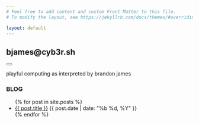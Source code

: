 ```yaml
---
# Feel free to add content and custom Front Matter to this file.
# To modify the layout, see https://jekyllrb.com/docs/themes/#overriding-theme-defaults

layout: default
---
```



<section id="intro">
    <div class="flex-row-between">
        <h1>bjames@cyb3r.sh</h1>
        <button id="theme-toggle" onclick="modeSwitcher()">
            <div></div>
        </button>
    </div>
    <p>
      playful computing as interpreted by brandon james
    </p>
</section>

<section class="posts">
    <h3>BLOG</h3>
    <ul>
        {% for post in site.posts %}
        <li>
            <a href="{{ site.baseurl }}{{ post.url }}">{{ post.title }}</a>
            <time datetime="{{ post.date | date_to_xmlschema }}">{{ post.date | date: "%b %d, %Y" }}</time></li>
        {% endfor %}
    </ul>
